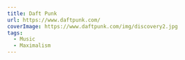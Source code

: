 ```yaml
---
title: Daft Punk
url: https://www.daftpunk.com/
coverImage: https://www.daftpunk.com/img/discovery2.jpg
tags:
  - Music
  - Maximalism
---
```

